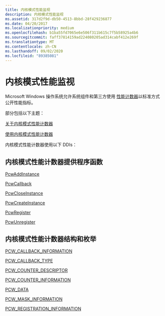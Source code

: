 ```yaml
---
title: 内核模式性能监视
description: 内核模式性能监视
ms.assetid: 317d2f9d-db50-4513-8bbd-28f429236877
ms.date: 04/20/2017
ms.localizationpriority: medium
ms.openlocfilehash: b1ba55fd7065e6e506f311b615c7f5b58925a4b6
ms.sourcegitcommit: faff37814159ad224080205ad314cabf412e269f
ms.translationtype: MT
ms.contentlocale: zh-CN
ms.lasthandoff: 09/02/2020
ms.locfileid: "89385081"
---
```

# <a name="kernel-mode-performance-monitoring"></a>内核模式性能监视

Microsoft Windows 操作系统允许系统组件和第三方使用 [性能计数器](/windows/win32/perfctrs/performance-counters-portal)以标准方式公开性能指标。

部分包括以下主题：

[关于内核模式性能计数器](about-kernel-mode-performance-counters.md)

[使用内核模式性能计数器](using-kernel-mode-performance-counters.md)

内核模式性能计数器使用以下 DDIs：

## <a name="kernel-mode-performance-counter-provider-functions"></a>内核模式性能计数器提供程序函数

[PcwAddInstance](/windows-hardware/drivers/ddi/wdm/nf-wdm-pcwaddinstance)

[PcwCallback](/windows-hardware/drivers/ddi/wdm/nc-wdm-pcw_callback)

[PcwCloseInstance](/windows-hardware/drivers/ddi/wdm/nf-wdm-pcwcloseinstance)

[PcwCreateInstance](/windows-hardware/drivers/ddi/wdm/nf-wdm-pcwcreateinstance)

[PcwRegister](/windows-hardware/drivers/ddi/wdm/nf-wdm-pcwregister)

[PcwUnregister](/windows-hardware/drivers/ddi/wdm/nf-wdm-pcwunregister)

## <a name="kernel-mode-performance-counter-structures-and-enumerations"></a>内核模式性能计数器结构和枚举

[PCW_CALLBACK_INFORMATION](/windows-hardware/drivers/ddi/wdm/ns-wdm-_pcw_callback_information)

[PCW_CALLBACK_TYPE](/windows-hardware/drivers/ddi/wdm/ne-wdm-_pcw_callback_type)

[PCW_COUNTER_DESCRIPTOR](/windows-hardware/drivers/ddi/wdm/ns-wdm-_pcw_counter_descriptor)

[PCW_COUNTER_INFORMATION](/windows-hardware/drivers/ddi/wdm/ns-wdm-_pcw_counter_information)

[PCW_DATA](/windows-hardware/drivers/ddi/wdm/ns-wdm-_pcw_counter_information)

[PCW_MASK_INFORMATION](/windows-hardware/drivers/ddi/wdm/ns-wdm-_pcw_mask_information)

[PCW_REGISTRATION_INFORMATION](/windows-hardware/drivers/ddi/wdm/ns-wdm-_pcw_registration_information)